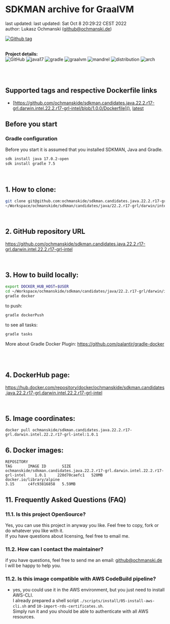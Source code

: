 # SDKMAN archive for GraalVM

last updated: last updated: Sat Oct  8 20:29:22 CEST 2022   
author: Lukasz Ochmanski (github@ochmanski.de)  
  
[![Github tag](https://badgen.net/github/tag/ochmanskide/sdkman.candidates.java.22.2.r17-grl.darwin.intel.22.2.r17-grl-intel?icon=github&kill_cache=1)](https://github.com/ochmanskide/sdkman.candidates.java.22.2.r17-grl.darwin.intel.22.2.r17-grl-intel/tags/1.0.1)  
&nbsp;
  
**Project details:**  
![GitHub](https://img.shields.io/github/license/ochmanskide/sdkman.candidates.java.22.2.r17-grl.darwin.intel.22.2.r17-grl-intel)
![java17](https://img.shields.io/badge/Java-17-brightgreen) 
![gradle](https://img.shields.io/badge/Gradle-7.5-brightgreen) 
![graalvm](https://img.shields.io/badge/GraalVM-22.2.0-brightgreen) 
![mandrel](https://img.shields.io/badge/Mandrel-22.2.0-brightgreen) 
![distribution](https://img.shields.io/badge/Distribution-Darwin-brightgreen) 
![arch](https://img.shields.io/badge/Arch-Intel-brightgreen)  
&nbsp;  
  
&nbsp;


## Supported tags and respective Dockerfile links
* [https://github.com/ochmanskide/sdkman.candidates.java.22.2.r17-grl.darwin.intel.22.2.r17-grl-intel/blob/1.0.0/Dockerfile](), [latest](https://github.com/ochmanskide/sdkman.candidates.java.22.2.r17-grl.darwin.intel.22.2.r17-grl-intel/blob/main/Dockerfile)

## Before you start

### Gradle configuration

Before you start it is assumed that you installed SDKMAN, Java and Gradle.
```bash
sdk install java 17.0.2-open
sdk install gradle 7.5
```
&nbsp;
&nbsp;

## 1. How to clone:
```bash
git clone git@github.com:ochmanskide/sdkman.candidates.java.22.2.r17-grl.darwin.intel.22.2.r17-grl-intel.git \
~/Workspace/ochmanskide/sdkman/candidates/java/22.2.r17-grl/darwin/intel
```
&nbsp;

## 2. GitHub repository URL
https://github.com/ochmanskide/sdkman.candidates.java.22.2.r17-grl.darwin.intel.22.2.r17-grl-intel
&nbsp;

&nbsp;
## 3. How to build locally:
```bash
export DOCKER_HUB_HOST=$USER
cd ~/Workspace/ochmanskide/sdkman/candidates/java/22.2.r17-grl/darwin/intel
gradle docker
```
to push:
```bash
gradle dockerPush
```
to see all tasks:
```bash
gradle tasks
```
More about Gradle Docker Plugin: https://github.com/palantir/gradle-docker  
&nbsp;

&nbsp;

## 4. DockerHub page:
https://hub.docker.com/repository/docker/ochmanskide/sdkman.candidates.java.22.2.r17-grl.darwin.intel.22.2.r17-grl-intel
&nbsp;

&nbsp;

## 5. Image coordinates:
```  
docker pull ochmanskide/sdkman.candidates.java.22.2.r17-grl.darwin.intel.22.2.r17-grl-intel:1.0.1
```

## 6. Docker images:
```
REPOSITORY                                                                         TAG       IMAGE ID       SIZE
ochmanskide/sdkman.candidates.java.22.2.r17-grl.darwin.intel.22.2.r17-grl-intel    1.0.1     220d70caefc1   520MB
docker.io/library/alpine                                                           3.15      c4fc93816858   5.59MB
```


## 11. Frequently Asked Questions (FAQ)
### 11.1. Is this project OpenSource?
Yes, you can use this project in anyway you like. Feel free to copy, fork or do whatever you like with it.  
If you have questions about licensing, feel free to email me.  

### 11.2. How can I contact the maintainer?
if you have questions, feel free to send me an email: github@ochmanski.de  
I will be happy to help you.

### 11.2. Is this image compatible with AWS CodeBuild pipeline?
- yes, you could use it in the AWS environment, but you just need to install AWS-CLI.  
I already prepared a shell script `./scripts/install/05-install-aws-cli.sh` and `10-import-rds-certificates.sh`.  
Simply run it and you should be able to authenticate with all AWS resources.  
